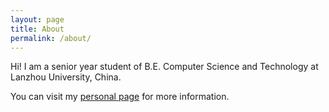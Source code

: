 ```yaml
---
layout: page
title: About
permalink: /about/
---
```


Hi! I am a senior year student of B.E. Computer Science and Technology at Lanzhou University, China.

You can visit my [personal page](https://muchensun.github.io/) for more information.